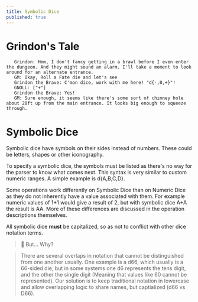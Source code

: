 ```yaml
---
title: Symbolic Dice
published: true
---
```


# Grindon's Tale 
```
   Grindon: Hmm, I don't fancy getting in a brawl before I even enter the dungeon. And they might sound an alarm. I'll take a moment to look around for an alternate entrance.
   GM: Okay, Roll a Fate die and let's see
   Grindon the Brave: C'mon dice, work with me here! "d{-,0,+}"!
   GNOLL: ["+"]
   Grindon the Brave: Yes! 
   GM: Sure enough, it seems like there's some sort of chimney hole about 20ft up from the main entrance. It looks big enough to squeeze through.
```

# Symbolic Dice
Symbolic dice have symbols on their sides instead of numbers. These could be letters, shapes or other iconography.

To specify a symbolic dice, the symbols must be listed as there's no way for the parser to know what comes next. This syntax is very similar to custom numeric ranges. A simple example is d{A,B,C,D}.

Some operations work differently on Symbolic Dice than on Numeric Dice as they do not inherently have a value associated with them. For example numeric values of 1+1 would give a result of 2, but with symbolic dice A+A the result is AA. More of these differences are discussed in the operation descriptions themselves.

All symbolic dice **must** be capitalized, so as not to conflict with other dice notation terms.

> 🤔 But... Why?

> There are several overlaps in notation that cannot be distinguished from one another usually.
> One example is a d66, which usually is a 66-sided die, but in some systems one d6 represents the tens digit, and the other the single digit (Meaning that values like 60 cannot be represented). Our solution is to keep traditional notation in lowercase and allow overlapping logic to share names, but captialized (d66 vs D66).